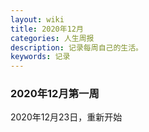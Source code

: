 ```yaml
---
layout: wiki
title: 2020年12月
categories: 人生周报
description: 记录每周自己的生活。
keywords: 记录
---
```


### 2020年12月第一周
2020年12月23日，重新开始
